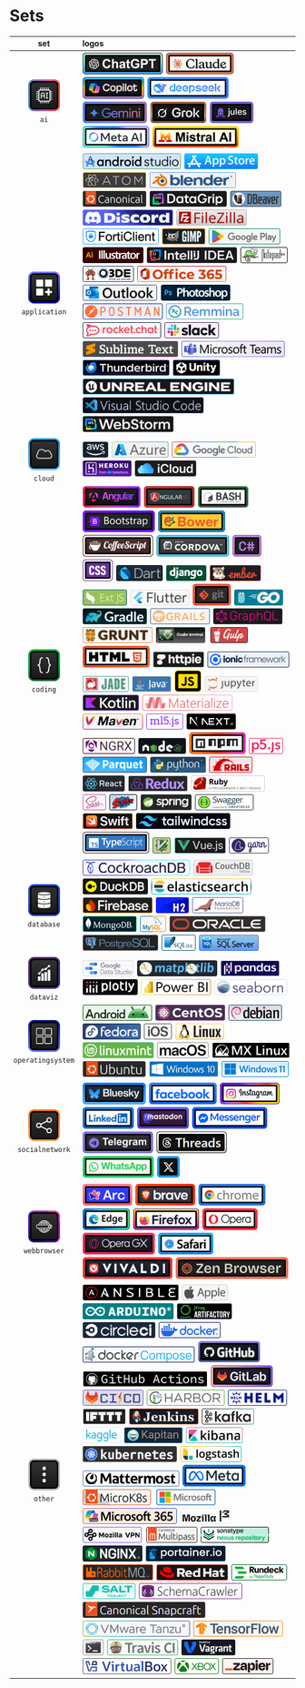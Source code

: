 # Sets
|set|logos|
|:--:|:---|
|![ai](./set/ai/square-1-60.png "ai")<br />`ai`|![chatgpt](./img/c/chatgpt/rectangle-b-1-40.png "chatgpt") ![claude](./img/c/claude/rectangle-b-1-40.png "claude") ![copilot](./img/c/copilot/rectangle-b-1-40.png "copilot") ![deepseek](./img/d/deepseek/rectangle-b-1-40.png "deepseek") ![gemini](./img/g/gemini/rectangle-b-1-40.png "gemini") ![grok](./img/g/grok/rectangle-b-1-40.png "grok") ![jules](./img/j/jules/rectangle-b-1-40.png "jules") ![metaai](./img/m/metaai/rectangle-b-1-40.png "metaai") ![mistralai](./img/m/mistralai/rectangle-b-1-40.png "mistralai") |
|![application](./set/application/square-1-60.png "application")<br />`application`|![androidstudio](./img/a/androidstudio/rectangle-1-30.png "androidstudio") ![appstore](./img/a/appstore/rectangle-1-30.png "appstore") ![atom](./img/a/atom/rectangle-1-30.png "atom") ![blender](./img/b/blender/rectangle-1-30.png "blender") ![canonical](./img/c/canonical/rectangle-1-30.png "canonical") ![datagrip](./img/d/datagrip/rectangle-1-30.png "datagrip") ![dbeaver](./img/d/dbeaver/rectangle-1-30.png "dbeaver") ![discord](./img/d/discord/rectangle-1-30.png "discord") ![filezilla](./img/f/filezilla/rectangle-1-30.png "filezilla") ![forticlient](./img/f/forticlient/rectangle-1-30.png "forticlient") ![gimp](./img/g/gimp/rectangle-1-30.png "gimp") ![googleplay](./img/g/googleplay/rectangle-1-30.png "googleplay") ![illustrator](./img/i/illustrator/rectangle-1-30.png "illustrator") ![intellij](./img/i/intellij/rectangle-1-30.png "intellij") ![notepad++](./img/n/notepad++/rectangle-1-30.png "notepad++") ![o3de](./img/o/o3de/rectangle-1-30.png "o3de") ![office365](./img/o/office365/rectangle-1-30.png "office365") ![outlook](./img/o/outlook/rectangle-1-30.png "outlook") ![photoshop](./img/p/photoshop/rectangle-1-30.png "photoshop") ![postman](./img/p/postman/rectangle-1-30.png "postman") ![remmina](./img/r/remmina/rectangle-1-30.png "remmina") ![rocketchat](./img/r/rocketchat/rectangle-1-30.png "rocketchat") ![slack](./img/s/slack/rectangle-1-30.png "slack") ![sublimetext](./img/s/sublimetext/rectangle-1-30.png "sublimetext") ![teams](./img/t/teams/rectangle-1-30.png "teams") ![thunderbird](./img/t/thunderbird/rectangle-1-30.png "thunderbird") ![unity](./img/u/unity/rectangle-1-30.png "unity") ![unrealengine](./img/u/unrealengine/rectangle-1-30.png "unrealengine") ![vscode](./img/v/vscode/rectangle-1-30.png "vscode") ![webstorm](./img/w/webstorm/rectangle-1-30.png "webstorm") |
|![cloud](./set/cloud/square-1-60.png "cloud")<br />`cloud`|![aws](./img/a/aws/rectangle-1-30.png "aws") ![azure](./img/a/azure/rectangle-1-30.png "azure") ![googlecloud](./img/g/googlecloud/rectangle-1-30.png "googlecloud") ![heroku](./img/h/heroku/rectangle-1-30.png "heroku") ![icloud](./img/i/icloud/rectangle-1-30.png "icloud") |
|![coding](./set/coding/square-1-60.png "coding")<br />`coding`|![angular](./img/a/angular/rectangle-b-1-40.png "angular") ![angularjs](./img/a/angularjs/rectangle-b-1-40.png "angularjs") ![bash](./img/b/bash/rectangle-b-1-40.png "bash") ![bootstrap](./img/b/bootstrap/rectangle-b-1-40.png "bootstrap") ![bower](./img/b/bower/rectangle-b-1-40.png "bower") ![coffeescript](./img/c/coffeescript/rectangle-b-1-40.png "coffeescript") ![cordova](./img/c/cordova/rectangle-b-1-40.png "cordova") ![csharp](./img/c/csharp/rectangle-b-1-40.png "csharp") ![css3](./img/c/css3/rectangle-b-1-40.png "css3") ![dart](./img/d/dart/rectangle-1-30.png "dart") ![django](./img/d/django/rectangle-1-30.png "django") ![emberjs](./img/e/emberjs/rectangle-1-30.png "emberjs") ![extjs](./img/e/extjs/rectangle-1-30.png "extjs") ![flutter](./img/f/flutter/rectangle-1-30.png "flutter") ![git](./img/g/git/rectangle-b-1-40.png "git") ![go](./img/g/go/rectangle-1-30.png "go") ![gradle](./img/g/gradle/rectangle-1-30.png "gradle") ![grails](./img/g/grails/rectangle-1-30.png "grails") ![graphql](./img/g/graphql/rectangle-1-30.png "graphql") ![grunt](./img/g/grunt/rectangle-1-30.png "grunt") ![guake](./img/g/guake/rectangle-1-30.png "guake") ![gulpjs](./img/g/gulpjs/rectangle-1-30.png "gulpjs") ![html5](./img/h/html5/rectangle-b-1-40.png "html5") ![httpie](./img/h/httpie/rectangle-1-30.png "httpie") ![ionic](./img/i/ionic/rectangle-1-30.png "ionic") ![jadelang](./img/j/jadelang/rectangle-1-30.png "jadelang") ![java](./img/j/java/rectangle-1-30.png "java") ![javascript](./img/j/javascript/rectangle-b-1-40.png "javascript") ![jupyter](./img/j/jupyter/rectangle-1-30.png "jupyter") ![kotlin](./img/k/kotlin/rectangle-1-30.png "kotlin") ![materializecss](./img/m/materializecss/rectangle-1-30.png "materializecss") ![maven](./img/m/maven/rectangle-1-30.png "maven") ![ml5js](./img/m/ml5js/rectangle-1-30.png "ml5js") ![nextjs](./img/n/nextjs/rectangle-1-30.png "nextjs") ![ngrx](./img/n/ngrx/rectangle-1-30.png "ngrx") ![nodejs](./img/n/nodejs/rectangle-1-30.png "nodejs") ![npm](./img/n/npm/rectangle-b-1-40.png "npm") ![p5js](./img/p/p5js/rectangle-1-30.png "p5js") ![parquet](./img/p/parquet/rectangle-1-30.png "parquet") ![python](./img/p/python/rectangle-1-30.png "python") ![rails](./img/r/rails/rectangle-1-30.png "rails") ![reactjs](./img/r/reactjs/rectangle-1-30.png "reactjs") ![redux](./img/r/redux/rectangle-1-30.png "redux") ![ruby](./img/r/ruby/rectangle-1-30.png "ruby") ![sass](./img/s/sass/rectangle-1-30.png "sass") ![sdkman](./img/s/sdkman/rectangle-1-30.png "sdkman") ![spring](./img/s/spring/rectangle-1-30.png "spring") ![swagger](./img/s/swagger/rectangle-1-30.png "swagger") ![swift](./img/s/swift/rectangle-1-30.png "swift") ![tailwindcss](./img/t/tailwindcss/rectangle-1-30.png "tailwindcss") ![typescript](./img/t/typescript/rectangle-b-1-40.png "typescript") ![vim](./img/v/vim/rectangle-1-30.png "vim") ![vuejs](./img/v/vuejs/rectangle-1-30.png "vuejs") ![yarn](./img/y/yarn/rectangle-1-30.png "yarn") |
|![database](./set/database/square-1-60.png "database")<br />`database`|![cockroachdb](./img/c/cockroachdb/rectangle-1-30.png "cockroachdb") ![couchdb](./img/c/couchdb/rectangle-1-30.png "couchdb") ![duckdb](./img/d/duckdb/rectangle-1-30.png "duckdb") ![elasticsearch](./img/e/elasticsearch/rectangle-1-30.png "elasticsearch") ![firebase](./img/f/firebase/rectangle-1-30.png "firebase") ![h2](./img/h/h2/rectangle-1-30.png "h2") ![mariadb](./img/m/mariadb/rectangle-1-30.png "mariadb") ![mongodb](./img/m/mongodb/rectangle-1-30.png "mongodb") ![mysql](./img/m/mysql/rectangle-1-30.png "mysql") ![oracle](./img/o/oracle/rectangle-1-30.png "oracle") ![postgresql](./img/p/postgresql/rectangle-1-30.png "postgresql") ![sqlite](./img/s/sqlite/rectangle-1-30.png "sqlite") ![sqlserver](./img/s/sqlserver/rectangle-1-30.png "sqlserver") |
|![dataviz](./set/dataviz/square-1-60.png "dataviz")<br />`dataviz`|![datastudio](./img/d/datastudio/rectangle-1-30.png "datastudio") ![matplotlib](./img/m/matplotlib/rectangle-1-30.png "matplotlib") ![pandas](./img/p/pandas/rectangle-1-30.png "pandas") ![plotly](./img/p/plotly/rectangle-1-30.png "plotly") ![powerbi](./img/p/powerbi/rectangle-1-30.png "powerbi") ![seaborn](./img/s/seaborn/rectangle-1-30.png "seaborn") |
|![operatingsystem](./set/operatingsystem/square-1-60.png "operatingsystem")<br />`operatingsystem`|![android](./img/a/android/rectangle-1-30.png "android") ![centos](./img/c/centos/rectangle-1-30.png "centos") ![debian](./img/d/debian/rectangle-1-30.png "debian") ![fedora](./img/f/fedora/rectangle-1-30.png "fedora") ![ios](./img/i/ios/rectangle-1-30.png "ios") ![linux](./img/l/linux/rectangle-1-30.png "linux") ![linuxmint](./img/l/linuxmint/rectangle-1-30.png "linuxmint") ![macos](./img/m/macos/rectangle-1-30.png "macos") ![mxlinux](./img/m/mxlinux/rectangle-1-30.png "mxlinux") ![ubuntu](./img/u/ubuntu/rectangle-1-30.png "ubuntu") ![windows10](./img/w/windows10/rectangle-1-30.png "windows10") ![windows11](./img/w/windows11/rectangle-1-30.png "windows11") |
|![socialnetwork](./set/socialnetwork/square-1-60.png "socialnetwork")<br />`socialnetwork`|![bluesky](./img/b/bluesky/rectangle-b-1-40.png "bluesky") ![facebook](./img/f/facebook/rectangle-b-1-40.png "facebook") ![instagram](./img/i/instagram/rectangle-b-1-40.png "instagram") ![linkedin](./img/l/linkedin/rectangle-b-1-40.png "linkedin") ![mastodon](./img/m/mastodon/rectangle-b-1-40.png "mastodon") ![messenger](./img/m/messenger/rectangle-b-1-40.png "messenger") ![telegram](./img/t/telegram/rectangle-b-1-40.png "telegram") ![threads](./img/t/threads/rectangle-b-1-40.png "threads") ![whatsapp](./img/w/whatsapp/rectangle-b-1-40.png "whatsapp") ![x](./img/x/x/rectangle-b-1-40.png "x") |
|![webbrowser](./set/webbrowser/square-1-60.png "webbrowser")<br />`webbrowser`|![arc](./img/a/arc/rectangle-b-1-40.png "arc") ![brave](./img/b/brave/rectangle-b-1-40.png "brave") ![chrome](./img/c/chrome/rectangle-b-1-40.png "chrome") ![edge](./img/e/edge/rectangle-b-1-40.png "edge") ![firefox](./img/f/firefox/rectangle-b-1-40.png "firefox") ![opera](./img/o/opera/rectangle-b-1-40.png "opera") ![operagx](./img/o/operagx/rectangle-b-1-40.png "operagx") ![safari](./img/s/safari/rectangle-b-1-40.png "safari") ![vivaldi](./img/v/vivaldi/rectangle-b-1-40.png "vivaldi") ![zenbrowser](./img/z/zenbrowser/rectangle-b-1-40.png "zenbrowser") |
|![other](./set/other/square-1-60.png "other")<br />`other`|![ansible](./img/a/ansible/rectangle-1-30.png "ansible") ![apple](./img/a/apple/rectangle-1-30.png "apple") ![arduino](./img/a/arduino/rectangle-1-30.png "arduino") ![artifactory](./img/a/artifactory/rectangle-1-30.png "artifactory") ![circleci](./img/c/circleci/rectangle-1-30.png "circleci") ![docker](./img/d/docker/rectangle-1-30.png "docker") ![docker-compose](./img/d/docker-compose/rectangle-1-30.png "docker-compose") ![github](./img/g/github/rectangle-b-1-40.png "github") ![githubactions](./img/g/githubactions/rectangle-1-30.png "githubactions") ![gitlab](./img/g/gitlab/rectangle-b-1-40.png "gitlab") ![gitlabcicd](./img/g/gitlabcicd/rectangle-1-30.png "gitlabcicd") ![harbor](./img/h/harbor/rectangle-1-30.png "harbor") ![helm](./img/h/helm/rectangle-1-30.png "helm") ![ifttt](./img/i/ifttt/rectangle-1-30.png "ifttt") ![jenkins](./img/j/jenkins/rectangle-1-30.png "jenkins") ![kafka](./img/k/kafka/rectangle-1-30.png "kafka") ![kaggle](./img/k/kaggle/rectangle-1-30.png "kaggle") ![kapitan](./img/k/kapitan/rectangle-1-30.png "kapitan") ![kibana](./img/k/kibana/rectangle-1-30.png "kibana") ![kubernetes](./img/k/kubernetes/rectangle-1-30.png "kubernetes") ![logstash](./img/l/logstash/rectangle-1-30.png "logstash") ![mattermost](./img/m/mattermost/rectangle-1-30.png "mattermost") ![meta](./img/m/meta/rectangle-b-1-40.png "meta") ![microk8s](./img/m/microk8s/rectangle-1-30.png "microk8s") ![microsoft](./img/m/microsoft/rectangle-1-30.png "microsoft") ![microsoft365](./img/m/microsoft365/rectangle-1-30.png "microsoft365") ![mozilla](./img/m/mozilla/rectangle-1-30.png "mozilla") ![mozillavpn](./img/m/mozillavpn/rectangle-1-30.png "mozillavpn") ![multipass](./img/m/multipass/rectangle-1-30.png "multipass") ![nexus](./img/n/nexus/rectangle-1-30.png "nexus") ![nginx](./img/n/nginx/rectangle-1-30.png "nginx") ![portainer](./img/p/portainer/rectangle-1-30.png "portainer") ![rabbitmq](./img/r/rabbitmq/rectangle-1-30.png "rabbitmq") ![redhat](./img/r/redhat/rectangle-1-30.png "redhat") ![rundeck](./img/r/rundeck/rectangle-1-30.png "rundeck") ![saltstack](./img/s/saltstack/rectangle-1-30.png "saltstack") ![schemacrawler](./img/s/schemacrawler/rectangle-1-30.png "schemacrawler") ![snapcraft](./img/s/snapcraft/rectangle-1-30.png "snapcraft") ![tanzu](./img/t/tanzu/rectangle-1-30.png "tanzu") ![tensorflow](./img/t/tensorflow/rectangle-1-30.png "tensorflow") ![terminal](./img/t/terminal/rectangle-1-30.png "terminal") ![travisci](./img/t/travisci/rectangle-1-30.png "travisci") ![vagrant](./img/v/vagrant/rectangle-1-30.png "vagrant") ![virtualbox](./img/v/virtualbox/rectangle-1-30.png "virtualbox") ![xbox](./img/x/xbox/rectangle-1-30.png "xbox") ![zapier](./img/z/zapier/rectangle-1-30.png "zapier") |

